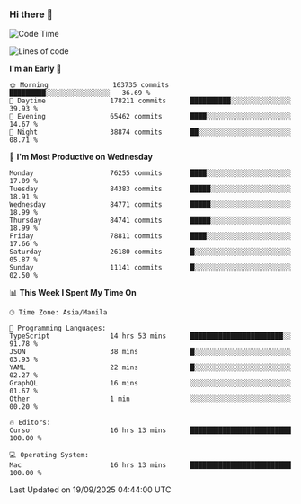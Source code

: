 ### Hi there 👋

<!--START_SECTION:waka-->
![Code Time](http://img.shields.io/badge/Code%20Time-6%2C284%20hrs%209%20mins-blue)

![Lines of code](https://img.shields.io/badge/From%20Hello%20World%20I%27ve%20Written-148.9%20million%20lines%20of%20code-blue)

**I'm an Early 🐤** 

```text
🌞 Morning                163735 commits      █████████░░░░░░░░░░░░░░░░   36.69 % 
🌆 Daytime                178211 commits      ██████████░░░░░░░░░░░░░░░   39.93 % 
🌃 Evening                65462 commits       ████░░░░░░░░░░░░░░░░░░░░░   14.67 % 
🌙 Night                  38874 commits       ██░░░░░░░░░░░░░░░░░░░░░░░   08.71 % 
```
📅 **I'm Most Productive on Wednesday** 

```text
Monday                   76255 commits       ████░░░░░░░░░░░░░░░░░░░░░   17.09 % 
Tuesday                  84383 commits       █████░░░░░░░░░░░░░░░░░░░░   18.91 % 
Wednesday                84771 commits       █████░░░░░░░░░░░░░░░░░░░░   18.99 % 
Thursday                 84741 commits       █████░░░░░░░░░░░░░░░░░░░░   18.99 % 
Friday                   78811 commits       ████░░░░░░░░░░░░░░░░░░░░░   17.66 % 
Saturday                 26180 commits       █░░░░░░░░░░░░░░░░░░░░░░░░   05.87 % 
Sunday                   11141 commits       █░░░░░░░░░░░░░░░░░░░░░░░░   02.50 % 
```


📊 **This Week I Spent My Time On** 

```text
🕑︎ Time Zone: Asia/Manila

💬 Programming Languages: 
TypeScript               14 hrs 53 mins      ███████████████████████░░   91.78 % 
JSON                     38 mins             █░░░░░░░░░░░░░░░░░░░░░░░░   03.93 % 
YAML                     22 mins             █░░░░░░░░░░░░░░░░░░░░░░░░   02.27 % 
GraphQL                  16 mins             ░░░░░░░░░░░░░░░░░░░░░░░░░   01.67 % 
Other                    1 min               ░░░░░░░░░░░░░░░░░░░░░░░░░   00.20 % 

🔥 Editors: 
Cursor                   16 hrs 13 mins      █████████████████████████   100.00 % 

💻 Operating System: 
Mac                      16 hrs 13 mins      █████████████████████████   100.00 % 
```


 Last Updated on 19/09/2025 04:44:00 UTC
<!--END_SECTION:waka-->


<!--
**rad182/rad182** is a ✨ _special_ ✨ repository because its `README.md` (this file) appears on your GitHub profile.

Here are some ideas to get you started:

- 🔭 I’m currently working on ...
- 🌱 I’m currently learning ...
- 👯 I’m looking to collaborate on ...
- 🤔 I’m looking for help with ...
- 💬 Ask me about ...
- 📫 How to reach me: ...
- 😄 Pronouns: ...
- ⚡ Fun fact: ...
-->
